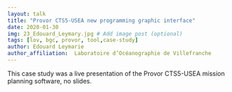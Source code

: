 ```yaml
---
layout: talk
title: "Provor CTS5-USEA new programming graphic interface"
date: 2020-01-30
img: 23_Edouard_Leymary.jpg # Add image post (optional)
tags: [lov, bgc, provor, tool,case-study]
author: Edouard Leymarie
author_affiliation:  Laboratoire d’Océanographie de Villefranche
---
```


This case study was a live presentation of the Provor CTS5-USEA mission planning software, no slides.

[jekyll-docs]: https://jekyllrb.com/docs/home
[jekyll-gh]:   https://github.com/jekyll/jekyll
[jekyll-talk]: https://talk.jekyllrb.com/